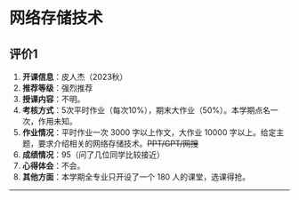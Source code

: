# 网络存储技术

## 评价1

1. **开课信息**：皮人杰（2023秋）
2. **推荐等级**：强烈推荐
3. **授课内容**：不明。
4. **考核方式**：5次平时作业（每次10%），期末大作业（50%）。本学期点名一次，作用未知。
5. **作业情况**：平时作业一次 3000 字以上作文，大作业 10000 字以上。给定主题，要求介绍相关的网络存储技术。~~PPT/GPT/网搜~~
6. **成绩情况**：95（问了几位同学比较接近）
7. **心得体会**：不会。
8. **其他方面**：本学期全专业只开设了一个 180 人的课堂，选课得抢。



---
